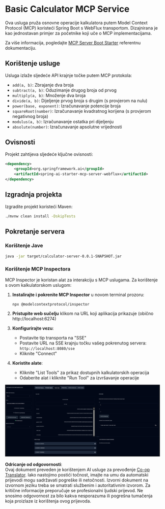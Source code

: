 <!--
CO_OP_TRANSLATOR_METADATA:
{
  "original_hash": "ed9cab32cc67c12d8969b407aa47100a",
  "translation_date": "2025-06-11T09:36:40+00:00",
  "source_file": "03-GettingStarted/01-first-server/solution/java/README.md",
  "language_code": "hr"
}
-->
# Basic Calculator MCP Service

Ova usluga pruža osnovne operacije kalkulatora putem Model Context Protocol (MCP) koristeći Spring Boot s WebFlux transportom. Dizajnirana je kao jednostavan primjer za početnike koji uče o MCP implementacijama.

Za više informacija, pogledajte [MCP Server Boot Starter](https://docs.spring.io/spring-ai/reference/api/mcp/mcp-server-boot-starter-docs.html) referentnu dokumentaciju.


## Korištenje usluge

Usluga izlaže sljedeće API krajnje točke putem MCP protokola:

- `add(a, b)`: Zbrajanje dva broja
- `subtract(a, b)`: Oduzimanje drugog broja od prvog
- `multiply(a, b)`: Množenje dva broja
- `divide(a, b)`: Dijeljenje prvog broja s drugim (s provjerom na nulu)
- `power(base, exponent)`: Izračunavanje potencije broja
- `squareRoot(number)`: Izračunavanje kvadratnog korijena (s provjerom negativnog broja)
- `modulus(a, b)`: Izračunavanje ostatka pri dijeljenju
- `absolute(number)`: Izračunavanje apsolutne vrijednosti

## Ovisnosti

Projekt zahtijeva sljedeće ključne ovisnosti:

```xml
<dependency>
    <groupId>org.springframework.ai</groupId>
    <artifactId>spring-ai-starter-mcp-server-webflux</artifactId>
</dependency>
```

## Izgradnja projekta

Izgradite projekt koristeći Maven:
```bash
./mvnw clean install -DskipTests
```

## Pokretanje servera

### Korištenje Jave

```bash
java -jar target/calculator-server-0.0.1-SNAPSHOT.jar
```

### Korištenje MCP Inspectora

MCP Inspector je koristan alat za interakciju s MCP uslugama. Za korištenje s ovom kalkulatorskom uslugom:

1. **Instalirajte i pokrenite MCP Inspector** u novom terminal prozoru:
   ```bash
   npx @modelcontextprotocol/inspector
   ```

2. **Pristupite web sučelju** klikom na URL koji aplikacija prikazuje (obično http://localhost:6274)

3. **Konfigurirajte vezu**:
   - Postavite tip transporta na "SSE"
   - Postavite URL na SSE krajnju točku vašeg pokrenutog servera: `http://localhost:8080/sse`
   - Kliknite "Connect"

4. **Koristite alate**:
   - Kliknite "List Tools" za prikaz dostupnih kalkulatorskih operacija
   - Odaberite alat i kliknite "Run Tool" za izvršavanje operacije

![MCP Inspector Screenshot](../../../../../../translated_images/tool.40e180a7b0d0fe2067cf96435532b01f63f7f8619d6b0132355a04b426b669ac.hr.png)

**Odricanje od odgovornosti**:  
Ovaj dokument preveden je korištenjem AI usluge za prevođenje [Co-op Translator](https://github.com/Azure/co-op-translator). Iako nastojimo postići točnost, imajte na umu da automatski prijevodi mogu sadržavati pogreške ili netočnosti. Izvorni dokument na izvornom jeziku treba se smatrati službenim i autoritativnim izvorom. Za kritične informacije preporučuje se profesionalni ljudski prijevod. Ne snosimo odgovornost za bilo kakva nesporazuma ili pogrešna tumačenja koja proizlaze iz korištenja ovog prijevoda.